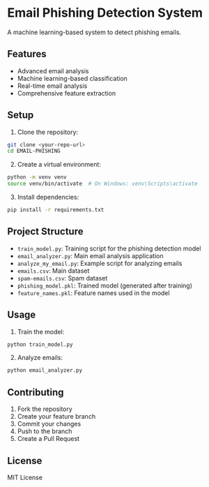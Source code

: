 # Email Phishing Detection System

A machine learning-based system to detect phishing emails.

## Features

- Advanced email analysis
- Machine learning-based classification
- Real-time email analysis
- Comprehensive feature extraction

## Setup

1. Clone the repository:
```bash
git clone <your-repo-url>
cd EMAIL-PHISHING
```

2. Create a virtual environment:
```bash
python -m venv venv
source venv/bin/activate  # On Windows: venv\Scripts\activate
```

3. Install dependencies:
```bash
pip install -r requirements.txt
```

## Project Structure

- `train_model.py`: Training script for the phishing detection model
- `email_analyzer.py`: Main email analysis application
- `analyze_my_email.py`: Example script for analyzing emails
- `emails.csv`: Main dataset
- `spam-emails.csv`: Spam dataset
- `phishing_model.pkl`: Trained model (generated after training)
- `feature_names.pkl`: Feature names used in the model

## Usage

1. Train the model:
```bash
python train_model.py
```

2. Analyze emails:
```bash
python email_analyzer.py
```

## Contributing

1. Fork the repository
2. Create your feature branch
3. Commit your changes
4. Push to the branch
5. Create a Pull Request

## License

MIT License
